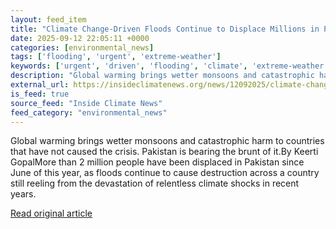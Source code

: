 ```yaml
---
layout: feed_item
title: "Climate Change-Driven Floods Continue to Displace Millions in Pakistan"
date: 2025-09-12 22:05:11 +0000
categories: [environmental_news]
tags: ['flooding', 'urgent', 'extreme-weather']
keywords: ['urgent', 'driven', 'flooding', 'climate', 'extreme-weather', 'change']
description: "Global warming brings wetter monsoons and catastrophic harm to countries that have not caused the crisis"
external_url: https://insideclimatenews.org/news/12092025/climate-change-driven-floods-continue-to-displace-millions-in-pakistan/
is_feed: true
source_feed: "Inside Climate News"
feed_category: "environmental_news"
---
```


Global warming brings wetter monsoons and catastrophic harm to countries that have not caused the crisis. Pakistan is bearing the brunt of it.By Keerti GopalMore than 2 million people have been displaced in Pakistan since June of this year, as floods continue to cause destruction across a country still reeling from the devastation of relentless climate shocks in recent years.

[Read original article](https://insideclimatenews.org/news/12092025/climate-change-driven-floods-continue-to-displace-millions-in-pakistan/)
